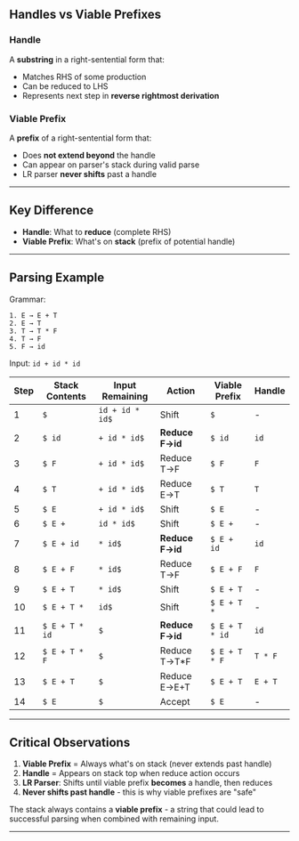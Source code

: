 ## Handles vs Viable Prefixes

### Handle
A **substring** in a right-sentential form that:
- Matches RHS of some production
- Can be reduced to LHS
- Represents next step in **reverse rightmost derivation**

### Viable Prefix  
A **prefix** of a right-sentential form that:
- Does **not extend beyond** the handle
- Can appear on parser's stack during valid parse
- LR parser **never shifts** past a handle

---

## Key Difference
- **Handle**: What to **reduce** (complete RHS)
- **Viable Prefix**: What's on **stack** (prefix of potential handle)

---

## Parsing Example

Grammar:
```
1. E → E + T
2. E → T
3. T → T * F  
4. T → F
5. F → id
```

Input: `id + id * id`

| Step | Stack Contents | Input Remaining | Action | Viable Prefix | Handle |
|------|----------------|-----------------|--------|---------------|--------|
| 1 | `$` | `id + id * id$` | Shift | `$` | - |
| 2 | `$ id` | `+ id * id$` | **Reduce F→id** | `$ id` | `id` |
| 3 | `$ F` | `+ id * id$` | Reduce T→F | `$ F` | `F` |
| 4 | `$ T` | `+ id * id$` | Reduce E→T | `$ T` | `T` |
| 5 | `$ E` | `+ id * id$` | Shift | `$ E` | - |
| 6 | `$ E +` | `id * id$` | Shift | `$ E +` | - |
| 7 | `$ E + id` | `* id$` | **Reduce F→id** | `$ E + id` | `id` |
| 8 | `$ E + F` | `* id$` | Reduce T→F | `$ E + F` | `F` |
| 9 | `$ E + T` | `* id$` | Shift | `$ E + T` | - |
| 10 | `$ E + T *` | `id$` | Shift | `$ E + T *` | - |
| 11 | `$ E + T * id` | `$` | **Reduce F→id** | `$ E + T * id` | `id` |
| 12 | `$ E + T * F` | `$` | Reduce T→T*F | `$ E + T * F` | `T * F` |
| 13 | `$ E + T` | `$` | Reduce E→E+T | `$ E + T` | `E + T` |
| 14 | `$ E` | `$` | Accept | `$ E` | - |

---

## Critical Observations

1. **Viable Prefix** = Always what's on stack (never extends past handle)
2. **Handle** = Appears on stack top when reduce action occurs
3. **LR Parser**: Shifts until viable prefix **becomes** a handle, then reduces
4. **Never shifts past handle** - this is why viable prefixes are "safe"

The stack always contains a **viable prefix** - a string that could lead to successful parsing when combined with remaining input.

---
